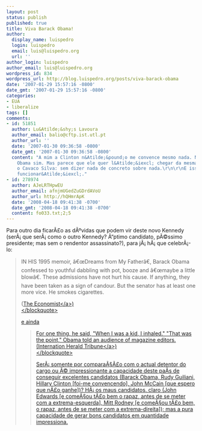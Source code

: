 ```yaml
---
layout: post
status: publish
published: true
title: Viva Barack Obama!
author:
  display_name: luispedro
  login: luispedro
  email: luis@luispedro.org
  url: ''
author_login: luispedro
author_email: luis@luispedro.org
wordpress_id: 834
wordpress_url: http://blog.luispedro.org/posts/viva-barack-obama
date: '2007-01-29 15:57:16 -0800'
date_gmt: '2007-01-29 15:57:16 -0800'
categories:
- EUA
- liberalize
tags: []
comments:
- id: 51851
  author: Lu&Atilde;&shy;s Lavoura
  author_email: balio@cftp.ist.utl.pt
  author_url: ''
  date: '2007-01-30 09:36:58 -0800'
  date_gmt: '2007-01-30 09:36:58 -0800'
  content: "A mim a Clinton n&Atilde;&pound;o me convence mesmo nada. Nadinha.\r\n\r\nO
    Obama sim. Mas parece que ele quer l&Atilde;&iexcl; chegar da mesma forma que
    o Cavaco Silva: sem dizer nada de concreto sobre nada.\r\n\r\nE isso n&Atilde;&pound;o
    funcionar&Atilde;&iexcl;."
- id: 278974
  author: AJeLRTHpwEU
  author_email: afnjmUGedZuGDrdAVoU
  author_url: http://hQHmrApK
  date: '2008-04-18 09:41:38 -0700'
  date_gmt: '2008-04-18 09:41:38 -0700'
  content: fo033.txt;2;5
---
```

<p>Para outro dia ficar&Atilde;&pound;o as d&Atilde;&ordm;vidas que podem vir deste novo Kennedy (ser&Atilde;&iexcl; que ser&Atilde;&iexcl; como o outro Kennedy? &Atilde;&ldquo;ptimo candidato, p&Atilde;&copy;ssimo presidente; mas sem o rendentor assassinato?), para j&Atilde;&iexcl; h&Atilde;&iexcl; que celebr&Atilde;&iexcl;-lo:</p>
<blockquote><p>
IN HIS 1995 memoir, &acirc;&euro;&oelig;Dreams from My Father&acirc;&euro;, Barack Obama confessed to youthful dabbling with pot, booze and &acirc;&euro;&oelig;maybe a little blow&acirc;&euro;. These admissions have not hurt his cause. If anything, they have been taken as a sign of candour. But the senator has at least one more vice. He smokes cigarettes.</p>
<p>
(<a href="http:&#47;&#47;www.economist.com&#47;world&#47;na&#47;displaystory.cfm?story_id=8563133">The Economist<&#47;a>)<br />
<&#47;blockquote></p>
<p>e ainda</p>
<blockquote><p>  For one thing, he said, "When I was a kid, I inhaled."  "That was the point," Obama told an audience of magazine editors.<br />
(<a href="http:&#47;&#47;www.iht.com&#47;articles&#47;2006&#47;10&#47;24&#47;news&#47;dems.php">Internation Herald Tribune<&#47;a>)<br />
<&#47;blockquote></p>
<p>Ser&Atilde;&iexcl; somente por compara&Atilde;&sect;&Atilde;&pound;o com o actual detentor do cargo ou &Atilde;&copy; impressionante a capacidade deste pa&Atilde;&shy;s de conseguir excelentes candidatos (Barack Obama, Rudy Guiliani, Hillary Clinton [foi-me convencendo], John McCain [que espero que n&Atilde;&pound;o ganhe])? H&Atilde;&iexcl; os maus candidatos, claro (John Edwards [e come&Atilde;&sect;ou t&Atilde;&pound;o bem o rapaz, antes de se meter com a extrema-esquerda], Mitt Rodney [e come&Atilde;&sect;ou t&Atilde;&pound;o bem, o rapaz, antes de se meter com a extrema-direita]); mas a pura capacidade de gerar bons candidatos em quantidade impressiona.</p>
